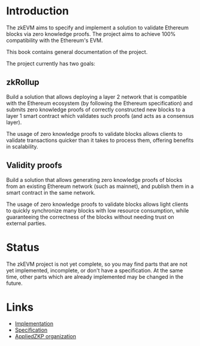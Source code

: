 # Introduction

The zkEVM aims to specify and implement a solution to validate Ethereum blocks
via zero knowledge proofs.  The project aims to achieve 100% compatibility with
the Ethereum's EVM.

This book contains general documentation of the project.

The project currently has two goals:

## zkRollup

Build a solution that allows deploying a layer 2 network that is compatible
with the Ethereum ecosystem (by following the Ethereum specification) and
submits zero knowledge proofs of correctly constructed new blocks to a layer 1
smart contract which validates such proofs (and acts as a consensus layer).

The usage of zero knowledge proofs to validate blocks allows clients to
validate transactions quicker than it takes to process them, offering benefits
in scalability.

## Validity proofs

Build a solution that allows generating zero knowledge proofs of blocks from an
existing Ethereum network (such as mainnet), and publish them in a smart
contract in the same network.

The usage of zero knowledge proofs to validate blocks allows light clients to
quickly synchronize many blocks with low resource consumption, while
guaranteeing the correctness of the blocks without needing trust on external
parties.

# Status

The zkEVM project is not yet complete, so you may find parts that are not yet
implemented, incomplete, or don't have a specification.  At the same time,
other parts which are already implemented may be changed in the future.

# Links

- [Implementation](https://github.com/appliedzkp/zkevm-circuits)
- [Specification](https://github.com/appliedzkp/zkevm-specs)
- [AppliedZKP organization](https://github.com/appliedzkp)
